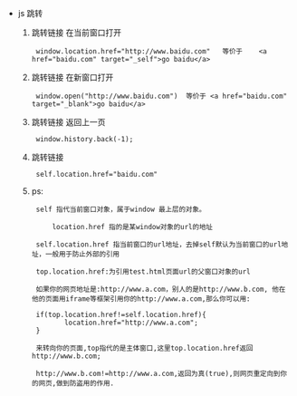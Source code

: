 - js 跳转

	1. 跳转链接 在当前窗口打开
	
			window.location.href="http://www.baidu.com"   等价于    <a href="baidu.com" target="_self">go baidu</a>  
		
	2. 跳转链接 在新窗口打开
	
			window.open("http://www.baidu.com")  等价于 <a href="baidu.com" target="_blank">go baidu</a>
	
	3. 跳转链接 返回上一页
	
			window.history.back(-1);
	
	4. 跳转链接
	
			self.location.href="baidu.com"
	
	5. ps:
	
			self 指代当前窗口对象，属于window 最上层的对象。

    			location.href 指的是某window对象的url的地址

			self.location.href 指当前窗口的url地址，去掉self默认为当前窗口的url地址，一般用于防止外部的引用

			top.location.href:为引用test.html页面url的父窗口对象的url

			如果你的网页地址是:http://www.a.com，别人的是http://www.b.com, 他在他的页面用iframe等框架引用你的http://www.a.com,那么你可以用:

			if(top.location.href!=self.location.href){
			       location.href="http://www.a.com";
			}

			来转向你的页面,top指代的是主体窗口,这里top.location.href返回http://www.b.com;

			http://www.b.com!=http://www.a.com,返回为真(true),则网页重定向到你的网页,做到防盗用的作用.